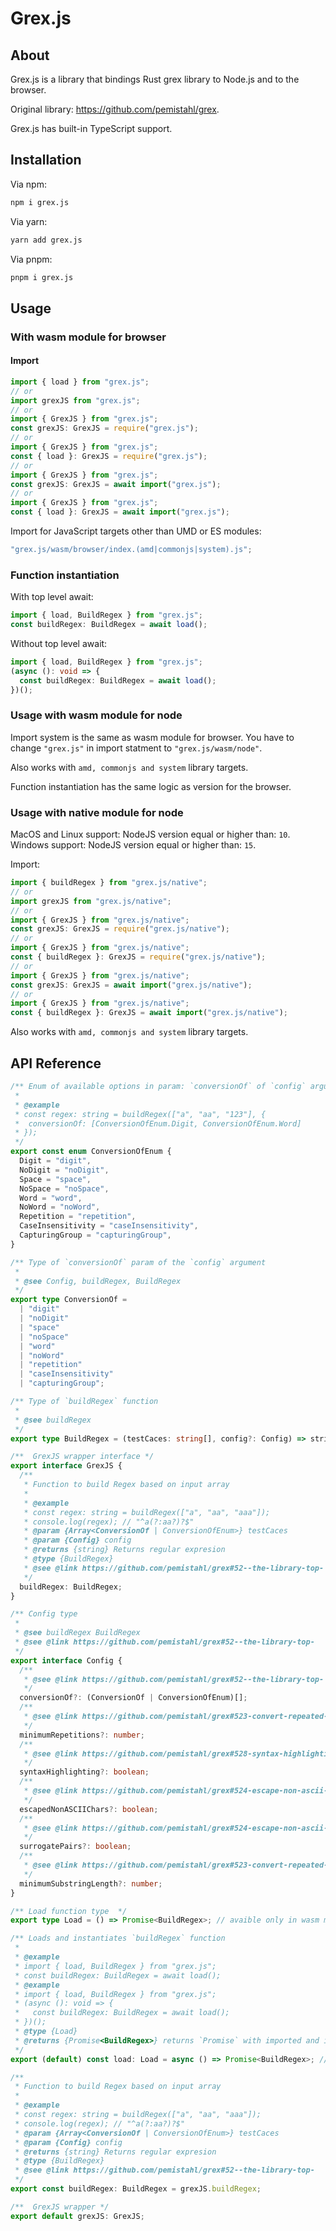 # Grex.js

## About

Grex.js is a library that bindings Rust grex library to Node.js and to the browser.

Original library: <https://github.com/pemistahl/grex>.

Grex.js has built-in TypeScript support.

## Installation

Via npm:

```sh
npm i grex.js
```

Via yarn:

```sh
yarn add grex.js
```

Via pnpm:

```sh
pnpm i grex.js
```

## Usage

### With wasm module for browser

#### Import

```ts
import { load } from "grex.js";
// or
import grexJS from "grex.js";
// or
import { GrexJS } from "grex.js";
const grexJS: GrexJS = require("grex.js");
// or
import { GrexJS } from "grex.js";
const { load }: GrexJS = require("grex.js");
// or
import { GrexJS } from "grex.js";
const grexJS: GrexJS = await import("grex.js");
// or
import { GrexJS } from "grex.js";
const { load }: GrexJS = await import("grex.js");
```

Import for JavaScript targets other than UMD or ES modules:

```ts
"grex.js/wasm/browser/index.(amd|commonjs|system).js";
```

### Function instantiation

With top level await:

```ts
import { load, BuildRegex } from "grex.js";
const buildRegex: BuildRegex = await load();
```

Without top level await:

```ts
import { load, BuildRegex } from "grex.js";
(async (): void => {
  const buildRegex: BuildRegex = await load();
})();
```

### Usage with wasm module for node

Import system is the same as wasm module for browser. You have to change `"grex.js"` in import statment to `"grex.js/wasm/node"`.

Also works with `amd, commonjs and system` library targets.

Function instantiation has the same logic as version for the browser.

### Usage with native module for node

MacOS and Linux support:
NodeJS version equal or higher than: `10`.
Windows support:
NodeJS version equal or higher than: `15`.

Import:

```ts
import { buildRegex } from "grex.js/native";
// or
import grexJS from "grex.js/native";
// or
import { GrexJS } from "grex.js/native";
const grexJS: GrexJS = require("grex.js/native");
// or
import { GrexJS } from "grex.js/native";
const { buildRegex }: GrexJS = require("grex.js/native");
// or
import { GrexJS } from "grex.js/native";
const grexJS: GrexJS = await import("grex.js/native");
// or
import { GrexJS } from "grex.js/native";
const { buildRegex }: GrexJS = await import("grex.js/native");
```

Also works with `amd, commonjs and system` library targets.

## API Reference

```ts
/** Enum of available options in param: `conversionOf` of `config` argument
 *
 * @example
 * const regex: string = buildRegex(["a", "aa", "123"], {
 *  conversionOf: [ConversionOfEnum.Digit, ConversionOfEnum.Word]
 * });
 */
export const enum ConversionOfEnum {
  Digit = "digit",
  NoDigit = "noDigit",
  Space = "space",
  NoSpace = "noSpace",
  Word = "word",
  NoWord = "noWord",
  Repetition = "repetition",
  CaseInsensitivity = "caseInsensitivity",
  CapturingGroup = "capturingGroup",
}

/** Type of `conversionOf` param of the `config` argument
 *
 * @see Config, buildRegex, BuildRegex
 */
export type ConversionOf =
  | "digit"
  | "noDigit"
  | "space"
  | "noSpace"
  | "word"
  | "noWord"
  | "repetition"
  | "caseInsensitivity"
  | "capturingGroup";

/** Type of `buildRegex` function
 *
 * @see buildRegex
 */
export type BuildRegex = (testCaces: string[], config?: Config) => string;

/**  GrexJS wrapper interface */
export interface GrexJS {
  /**
   * Function to build Regex based on input array
   *
   * @example
   * const regex: string = buildRegex(["a", "aa", "aaa"]);
   * console.log(regex); // "^a(?:aa?)?$"
   * @param {Array<ConversionOf | ConversionOfEnum>} testCaces
   * @param {Config} config
   * @returns {string} Returns regular expresion
   * @type {BuildRegex}
   * @see @link https://github.com/pemistahl/grex#52--the-library-top-
   */
  buildRegex: BuildRegex;
}

/** Config type
 *
 * @see buildRegex BuildRegex
 * @see @link https://github.com/pemistahl/grex#52--the-library-top-
 */
export interface Config {
  /**
   * @see @link https://github.com/pemistahl/grex#52--the-library-top-
   */
  conversionOf?: (ConversionOf | ConversionOfEnum)[];
  /**
   * @see @link https://github.com/pemistahl/grex#523-convert-repeated-substrings
   */
  minimumRepetitions?: number;
  /**
   * @see @link https://github.com/pemistahl/grex#528-syntax-highlighting
   */
  syntaxHighlighting?: boolean;
  /**
   * @see @link https://github.com/pemistahl/grex#524-escape-non-ascii-characters
   */
  escapedNonASCIIChars?: boolean;
  /**
   * @see @link https://github.com/pemistahl/grex#524-escape-non-ascii-characters
   */
  surrogatePairs?: boolean;
  /**
   * @see @link https://github.com/pemistahl/grex#523-convert-repeated-substrings
   */
  minimumSubstringLength?: number;
}

/** Load function type  */
export type Load = () => Promise<BuildRegex>; // avaible only in wasm module

/** Loads and instantiates `buildRegex` function
 *
 * @example
 * import { load, BuildRegex } from "grex.js";
 * const buildRegex: BuildRegex = await load();
 * @example
 * import { load, BuildRegex } from "grex.js";
 * (async (): void => {
 *   const buildRegex: BuildRegex = await load();
 * })();
 * @type {Load}
 * @returns {Promise<BuildRegex>} returns `Promise` with imported and instantiated `buildRegex` function
 */
export (default) const load: Load = async () => Promise<BuildRegex>; // avaible only in wasm module

/**
 * Function to build Regex based on input array
 *
 * @example
 * const regex: string = buildRegex(["a", "aa", "aaa"]);
 * console.log(regex); // "^a(?:aa?)?$"
 * @param {Array<ConversionOf | ConversionOfEnum>} testCaces
 * @param {Config} config
 * @returns {string} Returns regular expresion
 * @type {BuildRegex}
 * @see @link https://github.com/pemistahl/grex#52--the-library-top-
 */
export const buildRegex: BuildRegex = grexJS.buildRegex;

/**  GrexJS wrapper */
export default grexJS: GrexJS;
```
